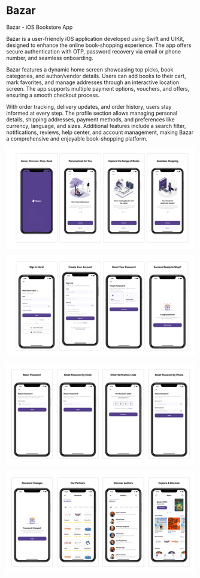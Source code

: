 # Bazar
Bazar - iOS Bookstore App

Bazar is a user-friendly iOS application developed using Swift and UIKit, designed to enhance the online book-shopping experience. The app offers secure authentication with OTP, password recovery via email or phone number, and seamless onboarding.

Bazar features a dynamic home screen showcasing top picks, book categories, and author/vendor details. Users can add books to their cart, mark favorites, and manage addresses through an interactive location screen. The app supports multiple payment options, vouchers, and offers, ensuring a smooth checkout process.

With order tracking, delivery updates, and order history, users stay informed at every step. The profile section allows managing personal details, shipping addresses, payment methods, and preferences like currency, language, and sizes. Additional features include a search filter, notifications, reviews, help center, and account management, making Bazar a comprehensive and enjoyable book-shopping platform.


![Banner](https://github.com/naveedkhalid123/Bazar/blob/3ef2d2a3223cf5210a5c5d97c26b9f983b222de2/Banner-1.jpg)

![Banner 2](https://github.com/naveedkhalid123/Bazar/blob/7feb9da0e9032c3dcb5cf4d4a241c965a73148a0/Banner-2.jpg)

![Banner](https://github.com/naveedkhalid123/Bazar/blob/5a17e4210ffd6153a9552ee69baa7685e64e1da0/Banner-3.jpg?raw=true)

![Banner 4](https://github.com/naveedkhalid123/Bazar/blob/058b64481fee061ea869825bc35691b4eaa9217d/Banner-4.jpg?raw=true)


